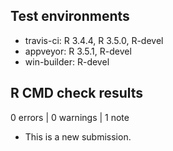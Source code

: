 ## Test environments
* travis-ci: R 3.4.4, R 3.5.0, R-devel
* appveyor: R 3.5.1, R-devel
* win-builder: R-devel

## R CMD check results

0 errors | 0 warnings | 1 note

* This is a new submission.
